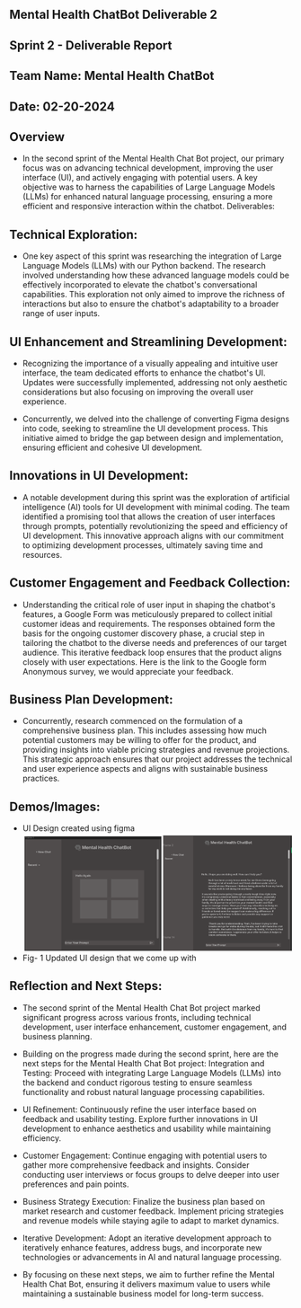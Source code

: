 ## Mental Health ChatBot Deliverable 2

## Sprint 2 - Deliverable Report

## Team Name: Mental Health ChatBot

## Date: 02-20-2024

## Overview
* In the second sprint of the Mental Health Chat Bot project, our primary focus was on advancing technical development, improving the user interface (UI), and actively engaging with potential users. A key objective was to harness the capabilities of Large Language Models (LLMs) for enhanced natural language processing, ensuring a more efficient and responsive interaction within the chatbot.
Deliverables:

## Technical Exploration:
* One key aspect of this sprint was researching the integration of Large Language Models (LLMs) with our Python backend. The research involved understanding how these advanced language models could be effectively incorporated to elevate the chatbot's conversational capabilities. This exploration not only aimed to improve the richness of interactions but also to ensure the chatbot's adaptability to a broader range of user inputs.

## UI Enhancement and Streamlining Development:
* Recognizing the importance of a visually appealing and intuitive user interface, the team dedicated efforts to enhance the chatbot's UI. Updates were successfully implemented, addressing not only aesthetic considerations but also focusing on improving the overall user experience.

* Concurrently, we delved into the challenge of converting Figma designs into code, seeking to streamline the UI development process. This initiative aimed to bridge the gap between design and implementation, ensuring efficient and cohesive UI development.

## Innovations in UI Development:
* A notable development during this sprint was the exploration of artificial intelligence (AI) tools for UI development with minimal coding. The team identified a promising tool that allows the creation of user interfaces through prompts, potentially revolutionizing the speed and efficiency of UI development. This innovative approach aligns with our commitment to optimizing development processes, ultimately saving time and resources.

## Customer Engagement and Feedback Collection:
* Understanding the critical role of user input in shaping the chatbot's features, a Google Form was meticulously prepared to collect initial customer ideas and requirements. The responses obtained form the basis for the ongoing customer discovery phase, a crucial step in tailoring the chatbot to the diverse needs and preferences of our target audience. This iterative feedback loop ensures that the product aligns closely with user expectations. Here is the link to the Google form Anonymous survey, we would appreciate your feedback.

## Business Plan Development:
* Concurrently, research commenced on the formulation of a comprehensive business plan. This includes assessing how much potential customers may be willing to offer for the product, and providing insights into viable pricing strategies and revenue projections. This strategic approach ensures that our project addresses the technical and user experience aspects and aligns with sustainable business practices.

## Demos/Images:
* UI Design created using figma
![MHCB_Prototype1](https://github.com/jeffreywallphd/HealthHarbor/blob/UPDATE_DOCS_MHCB/docs/MentalHealthChatBot/MHCBDocImages/MHCB_Deliverable_2_Prototype.png)
* Fig- 1 Updated UI design that we come up with


## Reflection and Next Steps:
* The second sprint of the Mental Health Chat Bot project marked significant progress across various fronts, including technical development, user interface enhancement, customer engagement, and business planning.

* Building on the progress made during the second sprint, here are the next steps for the Mental Health Chat Bot project:
Integration and Testing: Proceed with integrating Large Language Models (LLMs) into the backend and conduct rigorous testing to ensure seamless functionality and robust natural language processing capabilities.

* UI Refinement: Continuously refine the user interface based on feedback and usability testing. Explore further innovations in UI development to enhance aesthetics and usability while maintaining efficiency.

* Customer Engagement: Continue engaging with potential users to gather more comprehensive feedback and insights. Consider conducting user interviews or focus groups to delve deeper into user preferences and pain points.

* Business Strategy Execution: Finalize the business plan based on market research and customer feedback. Implement pricing strategies and revenue models while staying agile to adapt to market dynamics.

* Iterative Development: Adopt an iterative development approach to iteratively enhance features, address bugs, and incorporate new technologies or advancements in AI and natural language processing.

* By focusing on these next steps, we aim to further refine the Mental Health Chat Bot, ensuring it delivers maximum value to users while maintaining a sustainable business model for long-term success.




